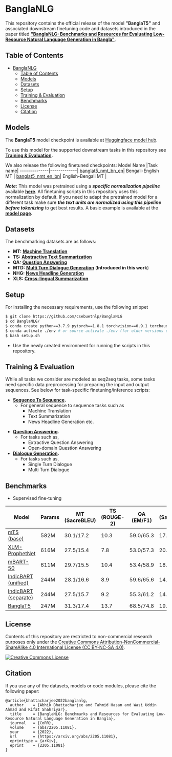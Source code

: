 # BanglaNLG

This repository contains the official release of the model **"BanglaT5"** and associated downstream finetuning code and datasets introduced in the paper titled [**"BanglaNLG: Benchmarks and Resources for Evaluating Low-Resource
Natural Language Generation in Bangla"**]().

## Table of Contents

- [BanglaNLG](#banglanlg)
  - [Table of Contents](#table-of-contents)
  - [Models](#models)
  - [Datasets](#datasets)
  - [Setup](#setup)
  - [Training & Evaluation](#training--evaluation)
  - [Benchmarks](#benchmarks)
  - [License](#license)
  - [Citation](#citation)

## Models

The **BanglaT5** model checkpoint is available at [Huggingface model hub](https://huggingface.co/csebuetnlp/banglat5).
  
To use this model for the supported downstream tasks in this repository see **[Training & Evaluation](#training--evaluation).**

We also release the following finetuned checkpoints:
Model Name        |Task name|
--------------|-------------|
[banglat5_nmt_bn_en](https://huggingface.co/csebuetnlp/banglat5_nmt_bn_en)| Bengali-English MT |
[banglat5_nmt_en_bn](https://huggingface.co/csebuetnlp/banglat5_nmt_en_bn)| English-Bengali MT |



***Note:*** This model was pretrained using a ***specific normalization pipeline*** available **[here](https://github.com/csebuetnlp/normalizer)**. All finetuning scripts in this repository uses this normalization by default. If you need to adapt the pretrained model for a different task make sure ***the text units are normalized using this pipeline before tokenizing*** to get best results. A basic example is available at the **[model page](https://huggingface.co/csebuetnlp/banglat5).**

## Datasets

The benchmarking datasets are as follows:
* **MT:** **[Machine Translation](https://github.com/csebuetnlp/banglanmt#datasets)**
* **TS:** **[Abstractive Text Summarization](https://huggingface.co/datasets/csebuetnlp/xlsum)**
* **QA:** **[Question Answering](https://huggingface.co/datasets/csebuetnlp/squad_bn)**
* **MTD:** **[Multi Turn Dialogue Generation](https://drive.google.com/file/d/1qPmNN6qA4evbh4cD_BDDTCFOwMu4H2JS/view?usp=sharing)** (**Introduced in this work**)
* **NHG:** **[News Headline Generation](https://huggingface.co/datasets/csebuetnlp/xlsum)**
* **XLS:** **[Cross-lingual Summarization](https://huggingface.co/datasets/csebuetnlp/CrossSum)**

## Setup

For installing the necessary requirements, use the following snippet
```bash
$ git clone https://github.com/csebuetnlp/BanglaNLG
$ cd BanglaNLG/
$ conda create python==3.7.9 pytorch==1.8.1 torchvision==0.9.1 torchaudio==0.8.0 cudatoolkit=10.2 -c pytorch -p ./env
$ conda activate ./env # or source activate ./env (for older versions of anaconda)
$ bash setup.sh 
```
* Use the newly created environment for running the scripts in this repository.

## Training & Evaluation

While all tasks we consider are modeled as seq2seq tasks, some tasks need specific data preprocessing for preparing the input and output sequences.
See below for task-specific finetuning/inference scripts:

* **[Sequence To Sequence](seq2seq/).**
  - For general sequence to sequence tasks such as
    - Machine Translation
    - Text Summarization 
    - News Headline Generation etc.
- **[Question Answering](question_answering/).**
    - For tasks such as,
      - Extractive Question Answering
      - Open-domain Question Answering
- **[Dialogue Generation](dialogue_generation/).**
    - For tasks such as,
      - Single Turn Dialogue
      - Multi Turn Dialogue
  
## Benchmarks
 
* Supervised fine-tuning

|     Model          |   Params   |     MT (SacreBLEU)    |      TS (ROUGE-2)     |      QA (EM/F1)   |   MTD (SacreBLEU-1)  |  NHG (ROUGE-2) |  XLS (ROUGE-2) |
|--------------------|------------|-----------------------|------------------------|-------------------|--------------------|----------------|----------------|
|[mT5 (base)](https://huggingface.co/google/mt5-base) | 582M  | 30.1/17.2 | 10.3 | 59.0/65.3 | 17.5 |  9.6 | 2.7/0.7 |
|[XLM-ProphetNet](https://huggingface.co/microsoft/xprophetnet-large-wiki100-cased) | 616M | 27.5/15.4 | 7.8 | 53.0/57.3 | 20.0 | 9.5 | 6.2/2.7 |
|[mBART-50](https://huggingface.co/facebook/mbart-large-50) | 611M | 29.7/15.5 | 10.4 | 53.4/58.9 | 18.5 | 11.2 | 5.4/3.7 |
|[IndicBART (unified)](https://huggingface.co/ai4bharat/IndicBART) | 244M | 28.1/16.6 | 8.9 | 59.6/65.6 | 14.8 | 7.9 | 6.3/2.5 |
|[IndicBART (separate)](https://huggingface.co/ai4bharat/IndicBARTSS) | 244M | 27.5/15.7 | 9.2 | 55.3/61.2 | 14.1 | 9.1 | 5.3/2.4 |
|[BanglaT5](https://huggingface.co/csebuetnlp/banglat5) | 247M | 31.3/17.4 | 13.7 | 68.5/74.8 | 19.0 | 13.8 | 6.4/4.0 |
  
## License
Contents of this repository are restricted to non-commercial research purposes only under the [Creative Commons Attribution-NonCommercial-ShareAlike 4.0 International License (CC BY-NC-SA 4.0)](https://creativecommons.org/licenses/by-nc-sa/4.0/). 

<a rel="license" href="http://creativecommons.org/licenses/by-nc-sa/4.0/"><img alt="Creative Commons License" style="border-width:0" src="https://i.creativecommons.org/l/by-nc-sa/4.0/88x31.png" /></a>

## Citation
If you use any of the datasets, models or code modules, please cite the following paper:
```
@article{bhattacharjee2022banglanlg,
  author    = {Abhik Bhattacharjee and Tahmid Hasan and Wasi Uddin Ahmad and Rifat Shahriyar},
  title     = {BanglaNLG: Benchmarks and Resources for Evaluating Low-Resource Natural Language Generation in Bangla},
  journal   = {CoRR},
  volume    = {abs/2205.11081},
  year      = {2022},
  url       = {https://arxiv.org/abs/2205.11081},
  eprinttype = {arXiv},
  eprint    = {2205.11081}
}
```
